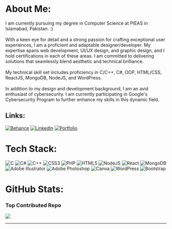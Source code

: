 #  About Me:
I am currently pursuing my degree in Computer Science at PIEAS in Islamabad, Pakistan. :)<br><br>With a keen eye for detail and a strong passion for crafting exceptional user experiences, I am a proficient and adaptable designer/developer. My expertise spans web development, UI/UX design, and graphic design, and I hold certifications in each of these areas. I am committed to delivering solutions that seamlessly blend aesthetic and technical brilliance.<br><br>My technical skill set includes proficiency in C/C++, C#, OOP, HTML/CSS, ReactJS, MongoDB, NodeJS, and WordPress.<br><br>In addition to my design and development background, I am an avid enthusiast of cybersecurity. I am currently participating in Google's Cybersecurity Program to further enhance my skills in this dynamic field.


##  Links:
[![Behance](https://img.shields.io/badge/Behance-1769ff?logo=behance&logoColor=white)](https://behance.net/abubakar13) [![LinkedIn](https://img.shields.io/badge/LinkedIn-%230077B5.svg?logo=linkedin&logoColor=white)](https://linkedin.com/in/abubakar132) [![Portfolio](https://img.shields.io/badge/Portfolio-%230077B5.svg?logo=portfolio&logoColor=white)](http://abubakar.works)


# Tech Stack:
![C](https://img.shields.io/badge/c-%2300599C.svg?style=for-the-badge&logo=c&logoColor=white) ![C#](https://img.shields.io/badge/c%23-%23239120.svg?style=for-the-badge&logo=csharp&logoColor=white) ![C++](https://img.shields.io/badge/c++-%2300599C.svg?style=for-the-badge&logo=c%2B%2B&logoColor=white) ![CSS3](https://img.shields.io/badge/css3-%231572B6.svg?style=for-the-badge&logo=css3&logoColor=white) ![PHP](https://img.shields.io/badge/php-%23777BB4.svg?style=for-the-badge&logo=php&logoColor=white) ![HTML5](https://img.shields.io/badge/html5-%23E34F26.svg?style=for-the-badge&logo=html5&logoColor=white) ![NodeJS](https://img.shields.io/badge/node.js-6DA55F?style=for-the-badge&logo=node.js&logoColor=white) ![React](https://img.shields.io/badge/react-%2320232a.svg?style=for-the-badge&logo=react&logoColor=%2361DAFB) ![MongoDB](https://img.shields.io/badge/MongoDB-%234ea94b.svg?style=for-the-badge&logo=mongodb&logoColor=white) ![Adobe Illustrator](https://img.shields.io/badge/adobe%20illustrator-%23FF9A00.svg?style=for-the-badge&logo=adobe%20illustrator&logoColor=white) ![Adobe Photoshop](https://img.shields.io/badge/adobe%20photoshop-%2331A8FF.svg?style=for-the-badge&logo=adobe%20photoshop&logoColor=white) ![Canva](https://img.shields.io/badge/Canva-%2300C4CC.svg?style=for-the-badge&logo=Canva&logoColor=white) ![WordPress](https://img.shields.io/badge/WordPress-%23117AC9.svg?style=for-the-badge&logo=WordPress&logoColor=white) ![Bootstrap](https://img.shields.io/badge/bootstrap-%238511FA.svg?style=for-the-badge&logo=bootstrap&logoColor=white)
# GitHub Stats:
### Top Contributed Repo
![](https://github-contributor-stats.vercel.app/api?username=abubakar132&limit=5&theme=dark&combine_all_yearly_contributions=true)

---

